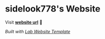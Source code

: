 
# sidelook778's Website

Visit **[website url](#)** 🚀

_Built with [Lab Website Template](https://greene-lab.gitbook.io/lab-website-template-docs)_

